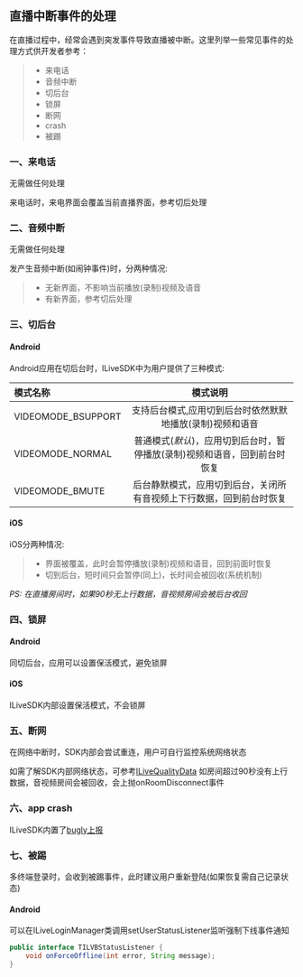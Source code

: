 ## 直播中断事件的处理
在直播过程中，经常会遇到突发事件导致直播被中断。这里列举一些常见事件的处理方式供开发者参考：
>* 来电话
>* 音频中断
>* 切后台
>* 锁屏
>* 断网
>* crash
>* 被踢

### 一、来电话
无需做任何处理

来电话时，来电界面会覆盖当前直播界面，参考切后处理

### 二、音频中断
无需做任何处理

发产生音频中断(如闹钟事件)时，分两种情况:

>* 无新界面，不影响当前播放(录制)视频及语音
>* 有新界面，参考切后处理

### 三、切后台
#### Android
Android应用在切后台时，ILiveSDK中为用户提供了三种模式:

模式名称|模式说明
:--|:--:
VIDEOMODE_BSUPPORT|支持后台模式,应用切到后台时依然默默地播放(录制)视频和语音
VIDEOMODE_NORMAL|普通模式(*默认*)，应用切到后台时，暂停播放(录制)视频和语音，回到前台时恢复
VIDEOMODE_BMUTE|后台静默模式，应用切到后台，关闭所有音视频上下行数据，回到前台时恢复

#### iOS
iOS分两种情况:
>* 界面被覆盖，此时会暂停播放(录制)视频和语音，回到前面时恢复
>* 切到后台，短时间只会暂停(同上)，长时间会被回收(系统机制)

*PS: 在直播房间时，如果90秒无上行数据，音视频房间会被后台收回*

### 四、锁屏
#### Android
同切后台，应用可以设置保活模式，避免锁屏
#### iOS
ILiveSDK内部设置保活模式，不会锁屏

### 五、断网
在网络中断时，SDK内部会尝试重连，用户可自行监控系统网络状态

如需了解SDK内部网络状态，可参考[ILiveQualityData](https://github.com/zhaoyang21cn/ILiveSDK_Android_Demos/blob/master/doc/ILiveSDK/quality.md)
如房间超过90秒没有上行数据，音视频房间会被回收，会上抛onRoomDisconnect事件

### 六、app crash
ILiveSDK内置了[bugly上报](https://bugly.qq.com/v2/)

### 七、被踢
多终端登录时，会收到被踢事件，此时建议用户重新登陆(如果恢复需自己记录状态)
#### Android
可以在ILiveLoginManager类调用setUserStatusListener监听强制下线事件通知

```java
public interface TILVBStatusListener {
    void onForceOffline(int error, String message);
}
```
